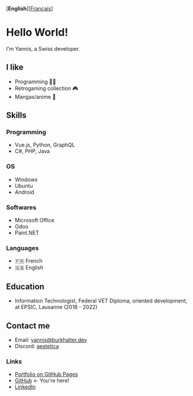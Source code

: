 [**English**]\[[Français](LISEZMOI.md)]

# Hello World!

I'm Yannis, a Swiss developer.

## I like

- Programming :man_technologist:
- Retrogaming collection :video_game:
- Mangas/anime :crossed_flags:

## Skills

### Programming

- Vue.js, Python, GraphQL
- C#, PHP, Java

### OS

- Windows
- Ubuntu
- Android

### Softwares

- Microsoft Office
- Odoo
- Paint.NET

### Languages

- :fr: French
- :gb: English

## Education

- Information Technologist, Federal VET Diploma, oriented development, at EPSIC, Lausanne (2018 - 2022)

## Contact me

- Email: yannis@burkhalter.dev
- Discord: [aestetica](https://discordapp.com/users/317230160124313610)

### Links

- [Portfolio on GitHub Pages](https://burkhaltery.github.io/en)
- [GitHub](https://github.com/BurkhalterY) ← You're here!
- [LinkedIn](https://www.linkedin.com/in/yannis-burkhalter)
